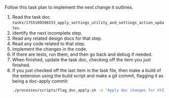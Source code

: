 Follow this task plan to implement the next change it outlines.

1. Read the task doc `tasks/1755109398333_apply_settings_utility_and_settings_action_updates`.
2. Identify the next incomplete step.
3. Read any related design docs for that step.
4. Read any code related to that step.
5. Implement the changes in the code.
6. If there are tests, run them, and then go back and debug if needed.
7. When finished, update the task doc, checking off the item you just finished.
8. If you just checked off the last item in the task file, then make a build of the extension using the build script and make a git commit, flagging it as being a doc-apply commit:
   ```bash
   ./processes/scripts/flag_doc_apply.sh -m "Apply doc changes for XYZ"
   ```
